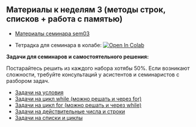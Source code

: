 ## Материалы к неделям 3 (методы строк, списков + работа с памятью)

* [Материалы семинара sem03](https://github.com/hse-econ-data-science/dap_2022-23/blob/main/sem03_list/sem_03_memory.ipynb) 

* Тетрадка для семинара в колабе: [![Open In Colab](https://colab.research.google.com/assets/colab-badge.svg)](https://colab.research.google.com/github/hse-econ-data-science/dap_2022-23/blob/main/sem03_list/sem_03_memory.ipynb)

__Задачи для семинаров и самостоятельного решения:__ 

Постарайтесь решить из каждого набора хотябы 50%. Если возникают сложности, требуйте консультаций у асистентов и семинаристов с разбором задач. 

* [Задачи на условия](https://official.contest.yandex.ru/contest/24441/enter/)
* [Задачи на цикл while (можно решать и через for)](https://official.contest.yandex.ru/contest/24442/enter/)
* [Задачи на цикл for (можно решать и через while)](https://official.contest.yandex.ru/contest/24443/enter/) 
* [Задачи на действительные числа и строки](https://official.contest.yandex.ru/contest/24444/enter/) 
* [Задачи на списки и циклы](https://official.contest.yandex.ru/contest/24445/enter/) 
